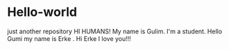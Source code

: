 # Hello-world
just another repository
HI HUMANS!
My name is Gulim. I'm a student.
Hello Gumi my name is Erke .
Hi Erke I love you!!!
